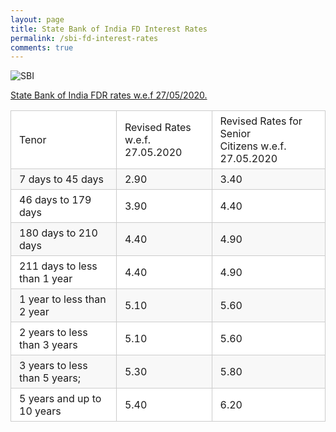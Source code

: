 ```yaml
---
layout: page
title: State Bank of India FD Interest Rates
permalink: /sbi-fd-interest-rates
comments: true
---
```

<style>
  
  table {
  padding: 0; }
  table tr {
    border-top: 1px solid #cccccc;
    background-color: white;
    margin: 0;
    padding: 0; }
    table tr:nth-child(2n) {
      background-color: #f8f8f8; }
    table tr th {
      font-weight: bold;
      border: 1px solid #cccccc;
      text-align: left;
      margin: 0;
      padding: 6px 13px; }
    table tr td {
      border: 1px solid #cccccc;
      text-align: left;
      margin: 0;
      padding: 6px 13px; }
    table tr th :first-child, table tr td :first-child {
      margin-top: 0; }
    table tr th :last-child, table tr td :last-child {
      margin-bottom: 0; }
  
  </style>
  
<img src="https://www.sbi.co.in/o/SBI-Theme/images/custom/logo.png" alt="SBI">


<u>State Bank of India FDR rates w.e.f 27/05/2020.</u>

<div>
<table style= border="10" cellpadding="7">
<tbody>
<tr>
<td>Tenor</td>
<td>Revised Rates w.e.f. <br/>27.05.2020</td>
<td>Revised Rates for Senior <br/>Citizens w.e.f. 27.05.2020</td>
</tr>
<tr>
<td>7 days to 45 days</td>
<td>2.90</td>
<td>3.40</td>
</tr>
<tr>
<td>46 days to 179 days</td>
<td>3.90</td>
<td>4.40</td>
</tr>
<tr>
<td>180 days to 210 days</td>
<td>4.40</td>
<td>4.90</td>
</tr>
<tr>
<td>211 days to less than 1 year</td>
<td>4.40</td>
<td>4.90</td>
</tr>
<tr>
<td>1 year to less than 2 year</td>
<td>5.10</td>
<td>5.60</td>
</tr>
<tr>
<td>2 years to less than 3 years</td>
<td>5.10</td>
<td>5.60</td>
</tr>
<tr>
<td>3 years to less than 5 years;</td>
<td>5.30</td>
<td>5.80</td>
</tr>
<tr>
<td>5 years and up to 10 years</td>
<td>5.40</td>
<td>6.20</td>
</tr>
</tbody>
</table>
</div>
